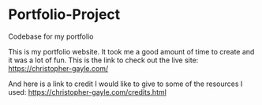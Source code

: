 # Portfolio-Project
 Codebase for my portfolio


This is my portfolio website. It took me a good amount of time to create and it was a lot of fun.
This is the link to check out the live site:
https://christopher-gayle.com/

And here is a link to credit I would like to give to some of the resources I used:
https://christopher-gayle.com/credits.html
